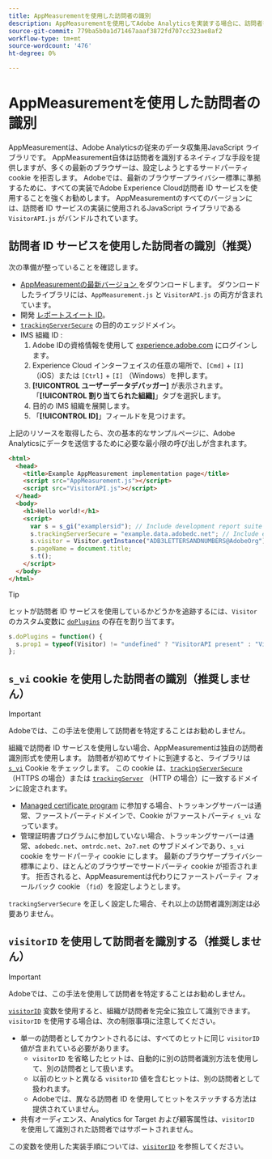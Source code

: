 ```yaml
---
title: AppMeasurementを使用した訪問者の識別
description: AppMeasurementを使用してAdobe Analyticsを実装する場合に、訪問者を正しく識別する。
source-git-commit: 779ba5b0a1d71467aaaf3872fd707cc323ae8af2
workflow-type: tm+mt
source-wordcount: '476'
ht-degree: 0%

---
```


# AppMeasurementを使用した訪問者の識別

AppMeasurementは、Adobe Analyticsの従来のデータ収集用JavaScript ライブラリです。 AppMeasurement自体は訪問者を識別するネイティブな手段を提供しますが、多くの最新のブラウザーは、設定しようとするサードパーティ cookie を拒否します。 Adobeでは、最新のブラウザープライバシー標準に準拠するために、すべての実装でAdobe Experience Cloud訪問者 ID サービスを使用することを強くお勧めします。 AppMeasurementのすべてのバージョンには、訪問者 ID サービスの実装に使用されるJavaScript ライブラリである `VisitorAPI.js` がバンドルされています。

## 訪問者 ID サービスを使用した訪問者の識別（推奨）

次の準備が整っていることを確認します。

* [AppMeasurementの最新バージョン ](https://github.com/adobe/appmeasurement) をダウンロードします。 ダウンロードしたライブラリには、`AppMeasurement.js` と `VisitorAPI.js` の両方が含まれています。
* 開発 [ レポートスイート ID](/help/admin/tools/manage-rs/new-rs/new-report-suite.md)。
* [`trackingServerSecure`](/help/implement/vars/config-vars/trackingserversecure.md) の目的のエッジドメイン。
* IMS 組織 ID :
   1. Adobe IDの資格情報を使用して [experience.adobe.com](https://experience.adobe.com) にログインします。
   1. Experience Cloud インターフェイスの任意の場所で、`[Cmd]` + `[I]` （iOS）または `[Ctrl]` + `[I]` （Windows）を押します。
   1. **[!UICONTROL ユーザーデータデバッガー]** が表示されます。 「**[!UICONTROL 割り当てられた組織]**」タブを選択します。
   1. 目的の IMS 組織を展開します。
   1. 「**[!UICONTROL ID]**」フィールドを見つけます。

上記のリソースを取得したら、次の基本的なサンプルページに、Adobe Analyticsにデータを送信するために必要な最小限の呼び出しが含まれます。

```html
<html>
  <head>
    <title>Example AppMeasurement implementation page</title>
    <script src="AppMeasurement.js"></script>
    <script src="VisitorAPI.js"></script>
  </head>
  <body>
    <h1>Hello world!</h1>
    <script>
      var s = s_gi("examplersid"); // Include development report suite ID here
      s.trackingServerSecure = "example.data.adobedc.net"; // Include edge domain here
      s.visitor = Visitor.getInstance("ADB3LETTERSANDNUMBERS@AdobeOrg"); // Include IMS org ID here
      s.pageName = document.title;
      s.t();
    </script>
  </body>
</html>
```

>[!TIP]
>
>ヒットが訪問者 ID サービスを使用しているかどうかを追跡するには、`Visitor` のカスタム変数に [`doPlugins`](/help/implement/vars/functions/doplugins.md) の存在を割り当てます。
>
>```js
>s.doPlugins = function() {
>   s.prop1 = typeof(Visitor) != "undefined" ? "VisitorAPI present" : "VisitorAPI missing";
>};
>```

## `s_vi` cookie を使用した訪問者の識別（推奨しません）

>[!IMPORTANT]
>
>Adobeでは、この手法を使用して訪問者を特定することはお勧めしません。

組織で訪問者 ID サービスを使用しない場合、AppMeasurementは独自の訪問者識別形式を使用します。 訪問者が初めてサイトに到達すると、ライブラリは [`s_vi`](https://experienceleague.adobe.com/en/docs/core-services/interface/data-collection/cookies/analytics) Cookie をチェックします。 この cookie は、[`trackingServerSecure`](/help/implement/vars/config-vars/trackingserversecure.md) （HTTPS の場合）または [`trackingServer`](/help/implement/vars/config-vars/trackingserver.md) （HTTP の場合）に一致するドメインに設定されます。

* [Managed certificate program](https://experienceleague.adobe.com/en/docs/core-services/interface/data-collection/adobe-managed-cert) に参加する場合、トラッキングサーバーは通常、ファーストパーティドメインで、Cookie がファーストパーティ `s_vi` なっています。
* 管理証明書プログラムに参加していない場合、トラッキングサーバーは通常、`adobedc.net`、`omtrdc.net`、`2o7.net` のサブドメインであり、`s_vi` cookie をサードパーティ cookie にします。 最新のブラウザープライバシー標準により、ほとんどのブラウザーでサードパーティ cookie が拒否されます。 拒否されると、AppMeasurementは代わりにファーストパーティ フォールバック cookie （`fid`）を設定しようとします。

`trackingServerSecure` を正しく設定した場合、それ以上の訪問者識別測定は必要ありません。

## `visitorID` を使用して訪問者を識別する（推奨しません）

>[!IMPORTANT]
>
>Adobeでは、この手法を使用して訪問者を特定することはお勧めしません。

[`visitorID`](/help/implement/vars/config-vars/visitorid.md) 変数を使用すると、組織が訪問者を完全に独立して識別できます。 `visitorID` を使用する場合は、次の制限事項に注意してください。

* 単一の訪問者としてカウントされるには、すべてのヒットに同じ `visitorID` 値が含まれている必要があります。
   * `visitorID` を省略したヒットは、自動的に別の訪問者識別方法を使用して、別の訪問者として扱います。
   * 以前のヒットと異なる `visitorID` 値を含むヒットは、別の訪問者として扱われます。
   * Adobeでは、異なる訪問者 ID を使用してヒットをステッチする方法は提供されていません。
* 共有オーディエンス、Analytics for Target および顧客属性は、`visitorID` を使用して識別された訪問者ではサポートされません。

この変数を使用した実装手順については、[`visitorID`](/help/implement/vars/config-vars/visitorid.md) を参照してください。

